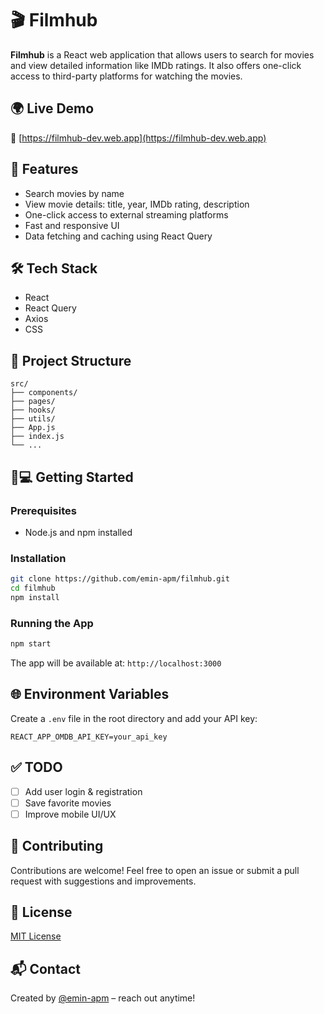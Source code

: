# 🎬 Filmhub

**Filmhub** is a React web application that allows users to search for movies and view detailed information like IMDb ratings. It also offers one-click access to third-party platforms for watching the movies.

## 🌍 Live Demo

🔗 [https://filmhub-dev.web.app](https://filmhub-dev.web.app)

## 🚀 Features

- Search movies by name
- View movie details: title, year, IMDb rating, description
- One-click access to external streaming platforms
- Fast and responsive UI
- Data fetching and caching using React Query

## 🛠 Tech Stack

- React
- React Query
- Axios
- CSS

## 📂 Project Structure

```
src/
├── components/
├── pages/
├── hooks/
├── utils/
├── App.js
├── index.js
└── ...
```

## 🧑💻 Getting Started

### Prerequisites

- Node.js and npm installed

### Installation

```bash
git clone https://github.com/emin-apm/filmhub.git
cd filmhub
npm install
```

### Running the App

```bash
npm start
```

The app will be available at: `http://localhost:3000`

## 🌐 Environment Variables

Create a `.env` file in the root directory and add your API key:

```
REACT_APP_OMDB_API_KEY=your_api_key
```

## ✅ TODO

- [ ] Add user login & registration
- [ ] Save favorite movies
- [ ] Improve mobile UI/UX

## 🤝 Contributing

Contributions are welcome! Feel free to open an issue or submit a pull request with suggestions and improvements.

## 📄 License

[MIT License](./LICENSE)

## 📬 Contact

Created by [@emin-apm](https://github.com/emin-apm) – reach out anytime!
